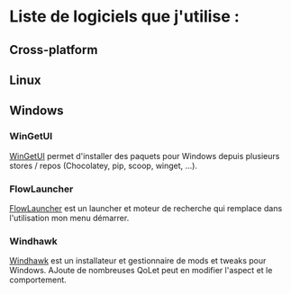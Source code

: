 # Liste de logiciels que j'utilise :

## Cross-platform

## Linux

## Windows

### WinGetUI

[WinGetUI]([https://massgrave.dev/](https://github.com/marticliment/UniGetUI)) permet d'installer des paquets pour Windows depuis plusieurs stores / repos (Chocolatey, pip, scoop, winget, ...).

### FlowLauncher

[FlowLauncher](https://github.com/Flow-Launcher/Flow.Launcher) est un launcher et moteur de recherche qui remplace dans l'utilisation mon menu démarrer.

### Windhawk

[Windhawk](https://github.com/ramensoftware/windhawk) est un installateur et gestionnaire de mods et tweaks pour Windows. AJoute de nombreuses QoLet peut en modifier l'aspect et le comportement.




